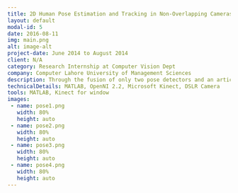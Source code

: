 ```yaml
---
title: 2D Human Pose Estimation and Tracking in Non-Overlapping Cameras
layout: default
modal-id: 5
date: 2016-08-11
img: main.png
alt: image-alt
project-date: June 2014 to August 2014
client: N/A
category: Research Internship at Computer Vision Dept
company: Computer Lahore University of Management Sciences
description: Through the fusion of only two pose detectors and an articulated skeleton tracker we were able to enable view-invariance. The equipment used was a Microsoft Kinect and a DSLR camera. We used the depth sensor from the Kinect camera to track the skeleton and used the color sensor from the Kinect along with the DSLR camera to detect the poses. Using the equipment we were able to overcome some limitations of current 2D human pose estimation techniques and were able to increase precision.
technicalDetails: MATLAB, OpenNI 2.2, Microsoft Kinect, DSLR Camera
tools: MATLAB, Kinect for window
images:
 - name: pose1.png
   width: 80%
   height: auto
 - name: pose2.png
   width: 80%
   height: auto
 - name: pose3.png
   width: 80%
   height: auto
 - name: pose4.png
   width: 80%
   height: auto
---
```





